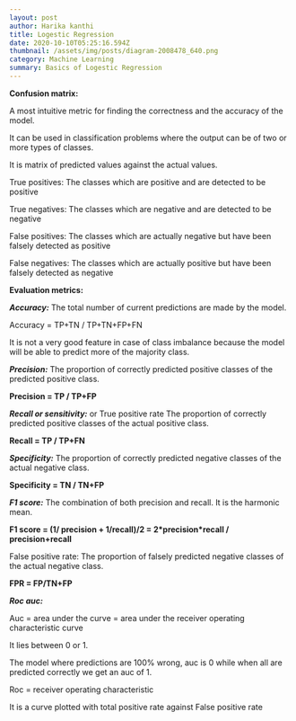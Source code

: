 ```yaml
---
layout: post
author: Harika kanthi
title: Logestic Regression
date: 2020-10-10T05:25:16.594Z
thumbnail: /assets/img/posts/diagram-2008478_640.png
category: Machine Learning
summary: Basics of Logestic Regression
---
```



**Confusion matrix:**

A most intuitive metric for finding the correctness and the accuracy of the model.

It can be used in classification problems where the output can be of two or more types of classes.

It is matrix of predicted values against the actual values.

True positives: The classes which are positive and are detected to be positive

True negatives: The classes which are negative and are detected to be negative

False positives: The classes which are actually negative but have been falsely detected as positive

False negatives: The classes which are actually positive but have been falsely detected as negative





**Evaluation metrics:**



***Accuracy:*** The total number of current predictions are made by the model.

Accuracy = TP+TN / TP+TN+FP+FN

It is not a very good feature in case of class imbalance because the model will be able to predict more of the majority class.



***Precision:*** The proportion of correctly predicted positive classes of the predicted positive class.

**Precision = TP / TP+FP**

***Recall or sensitivity:*** or True positive rate The proportion of correctly predicted positive classes of the actual positive class.

**Recall = TP / TP+FN**

***Specificity:*** The proportion of correctly predicted negative classes of the actual negative class.

**Specificity = TN / TN+FP**

***F1 score:*** The combination of both precision and recall. It is the harmonic mean.

**F1 score = (1/ precision + 1/recall)/2 = 2\*precision\*recall / precision+recall**

False positive rate: The proportion of falsely predicted negative classes of the actual negative class.

**FPR = FP/TN+FP**



***Roc auc:***

Auc = area under the curve = area under the receiver operating characteristic curve

It lies between 0 or 1.

The model where predictions are 100% wrong, auc is 0 while when all are predicted correctly we get an auc of 1.

Roc = receiver operating characteristic

It is a curve plotted with total positive rate against False positive rate